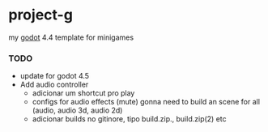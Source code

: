 # project-g

my [godot](https://godotengine.org/) 4.4 template for minigames

### TODO

- update for godot 4.5
- Add audio controller
  - adicionar um shortcut pro play
  - configs for audio effects (mute) gonna need to build an scene for all (audio, audio 3d, audio 2d)
  - adicionar builds no gitinore, tipo build.zip., build.zip(2) etc
